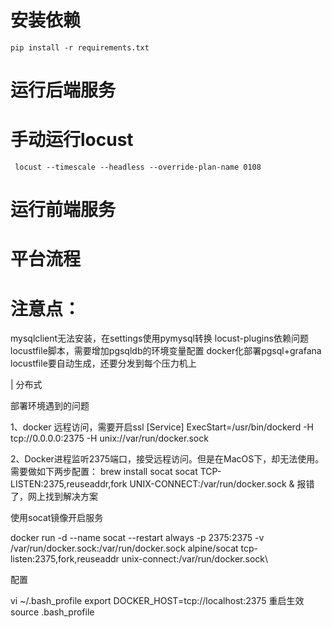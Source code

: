 # 安装依赖
```shell
pip install -r requirements.txt
```
# 运行后端服务

# 手动运行locust
```shell
 locust --timescale --headless --override-plan-name 0108
```
# 运行前端服务
# 平台流程

# 注意点：
mysqlclient无法安装，在settings使用pymysql转换
locust-plugins依赖问题
locustfile脚本，需要增加pgsqldb的环境变量配置
docker化部署pgsql+grafana
locustfile要自动生成，还要分发到每个压力机上

| 分布式

部署环境遇到的问题

1、docker 远程访问，需要开启ssl
[Service]
ExecStart=/usr/bin/dockerd -H tcp://0.0.0.0:2375 -H unix://var/run/docker.sock 

2、Docker进程监听2375端口，接受远程访问。但是在MacOS下，却无法使用。需要做如下两步配置：
brew install socat
socat TCP-LISTEN:2375,reuseaddr,fork UNIX-CONNECT:/var/run/docker.sock &
报错了，网上找到解决方案

使用socat镜像开启服务

docker run -d --name socat --restart always -p 2375:2375 -v /var/run/docker.sock:/var/run/docker.sock alpine/socat tcp-listen:2375,fork,reuseaddr unix-connect:/var/run/docker.sock\

配置

vi ~/.bash_profile
export DOCKER_HOST=tcp://localhost:2375
重启生效
source .bash_profile
